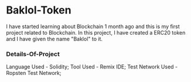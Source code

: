 # Baklol-Token
I have started learning about Blockchain 1 month ago and this is my first project related to Blockchain. In this project, I have created a ERC20 token and I have given the name "Baklol" to it.
### Details-Of-Project
Language Used - Solidity;
Tool Used - Remix IDE;
Test Network Used - Ropsten Test Network;
